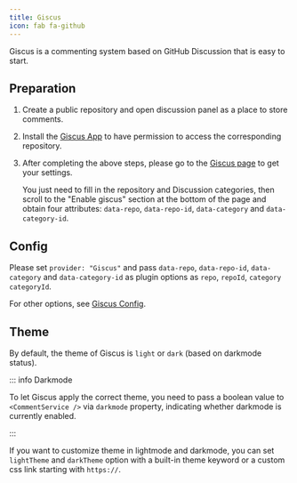 ```yaml
---
title: Giscus
icon: fab fa-github
---
```


Giscus is a commenting system based on GitHub Discussion that is easy to start.

<!-- more -->

## Preparation

1. Create a public repository and open discussion panel as a place to store comments.
1. Install the [Giscus App](https://github.com/apps/giscus) to have permission to access the corresponding repository.
1. After completing the above steps, please go to the [Giscus page](https://giscus.app) to get your settings.

   You just need to fill in the repository and Discussion categories, then scroll to the "Enable giscus" section at the bottom of the page and obtain four attributes: `data-repo`, `data-repo-id`, `data-category` and `data-category-id`.

## Config

Please set `provider: "Giscus"` and pass `data-repo`, `data-repo-id`, `data-category` and `data-category-id` as plugin options as `repo`, `repoId`, `category` `categoryId`.

For other options, see [Giscus Config](../config/giscus.md).

## Theme

By default, the theme of Giscus is `light` or `dark` (based on darkmode status).

::: info Darkmode

To let Giscus apply the correct theme, you need to pass a boolean value to `<CommentService />` via `darkmode` property, indicating whether darkmode is currently enabled.

:::

If you want to customize theme in lightmode and darkmode, you can set `lightTheme` and `darkTheme` option with a built-in theme keyword or a custom css link starting with `https://`.
